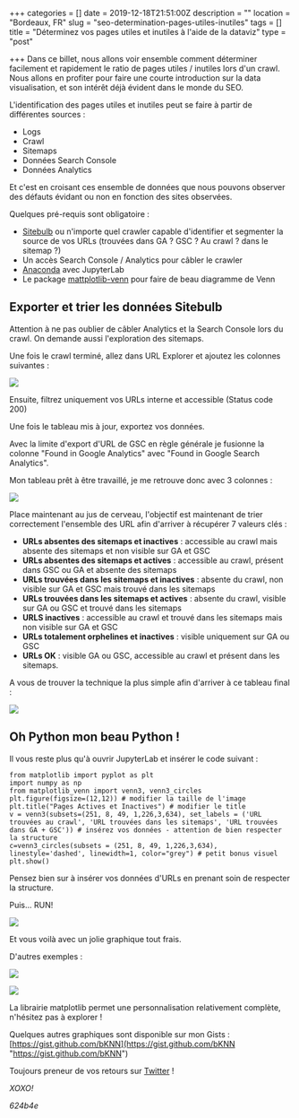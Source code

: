 +++
categories = []
date = 2019-12-18T21:51:00Z
description = ""
location = "Bordeaux, FR"
slug = "seo-determination-pages-utiles-inutiles"
tags = []
title = "Déterminez vos pages utiles et inutiles à l'aide de la dataviz"
type = "post"

+++
Dans ce billet, nous allons voir ensemble comment déterminer facilement et rapidement le ratio de pages  utiles / inutiles lors d'un crawl. Nous allons en profiter pour faire une courte introduction sur la data visualisation, et son intérêt déjà évident dans le monde du SEO.

L'identification des pages utiles et inutiles peut se faire à partir de différentes sources :

* Logs
* Crawl
* Sitemaps
* Données Search Console
* Données Analytics

Et c'est en croisant ces ensemble de données que nous pouvons observer des défauts évidant ou non en fonction des sites observées.

Quelques pré-requis sont obligatoire :

* [Sitebulb](https://sitebulb.com/) ou n'importe quel crawler capable d'identifier et segmenter la source de vos URLs (trouvées dans GA ? GSC ? Au crawl ? dans le sitemap ?)
* Un accès Search Console / Analytics pour câbler le crawler
* [Anaconda](https://www.anaconda.com/distribution/#download-section) avec JupyterLab
* Le package [mattplotlib-venn](https://anaconda.org/conda-forge/matplotlib-venn) pour faire de beau diagramme de Venn

## Exporter et trier les données Sitebulb

Attention à ne pas oublier de câbler Analytics et la Search Console lors du crawl. On demande aussi l'exploration des sitemaps.

Une fois le crawl terminé, allez dans URL Explorer et ajoutez les colonnes suivantes :

![](/uploads/sitebulb-data-explorer.JPG)

Ensuite, filtrez uniquement vos URLs interne et accessible (Status code 200)

Une fois le tableau mis à jour, exportez vos données.

Avec la limite d'export d'URL de GSC en règle générale je fusionne la colonne "Found in Google Analytics" avec "Found in Google Search Analytics".

Mon tableau prêt à être travaillé, je me retrouve donc avec 3 colonnes :

![](/uploads/excel.JPG)

Place maintenant au jus de cerveau, l'objectif est maintenant de trier correctement l'ensemble des URL afin d'arriver à récupérer 7 valeurs clés :

* **URLs absentes des sitemaps et inactives** : accessible au crawl mais absente des sitemaps et non visible sur GA et GSC
* **URLs  absentes des sitemaps et actives** : accessible au crawl, présent dans GSC ou GA et absente des sitemaps
* **URLs trouvées dans les sitemaps et inactives** : absente du crawl, non visible sur GA et GSC mais trouvé dans les sitemaps
* **URLs trouvées dans les sitemaps et actives** : absente du crawl, visible sur GA ou GSC et trouvé dans les sitemaps
* **URLS inactives** : accessible au crawl et trouvé dans les sitemaps mais non visible sur GA et GSC
* **URLs totalement orphelines et inactives** : visible uniquement sur GA ou GSC
* **URLs OK** : visible GA ou GSC, accessible au crawl et présent dans les sitemaps.

A vous de trouver la technique la plus simple afin d'arriver à ce tableau final :

![](/uploads/excel-2.JPG)

## Oh Python mon beau Python !

Il vous reste plus qu'à ouvrir JupyterLab et insérer le code suivant :

    from matplotlib import pyplot as plt
    import numpy as np
    from matplotlib_venn import venn3, venn3_circles
    plt.figure(figsize=(12,12)) # modifier la taille de l'image
    plt.title("Pages Actives et Inactives") # modifier le title
    v = venn3(subsets=(251, 8, 49, 1,226,3,634), set_labels = ('URL trouvées au crawl', 'URL trouvées dans les sitemaps', 'URL trouvées dans GA + GSC')) # insérez vos données - attention de bien respecter la structure
    c=venn3_circles(subsets = (251, 8, 49, 1,226,3,634), linestyle='dashed', linewidth=1, color="grey") # petit bonus visuel
    plt.show()

Pensez bien sur à insérer vos données d'URLs en prenant soin de respecter la structure.

Puis... RUN!

![](/uploads/dataviz-seo-pages-actives.png)

Et vous voilà avec un jolie graphique tout frais.

D'autres exemples :

![](/uploads/dataviz-seo-pages-actives-2.png)

![](/uploads/dataviz-seo-pages-actives-3.png)

La librairie matplotlib permet une personnalisation relativement complète, n'hésitez pas à explorer !

Quelques autres graphiques sont disponible sur mon Gists : [https://gist.github.com/bKNN](https://gist.github.com/bKNN "https://gist.github.com/bKNN")

Toujours preneur de vos retours sur [Twitter](https://twitter.com/bKN____) !

_XOXO!_

_624b4e_